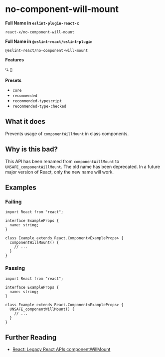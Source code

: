 # no-component-will-mount

**Full Name in `eslint-plugin-react-x`**

```plain copy
react-x/no-component-will-mount
```

**Full Name in `@eslint-react/eslint-plugin`**

```plain copy
@eslint-react/no-component-will-mount
```

**Features**

`🔍` `🔄`

**Presets**

- `core`
- `recommended`
- `recommended-typescript`
- `recommended-type-checked`

## What it does

Prevents usage of `componentWillMount` in class components.

## Why is this bad?

This API has been renamed from `componentWillMount` to `UNSAFE_componentWillMount`. The old name has been deprecated. In a future major version of React, only the new name will work.

## Examples

### Failing

```tsx
import React from "react";

interface ExampleProps {
  name: string;
}

class Example extends React.Component<ExampleProps> {
  componentWillMount() {
    // ...
  }
}
```

### Passing

```tsx
import React from "react";

interface ExampleProps {
  name: string;
}

class Example extends React.Component<ExampleProps> {
  UNSAFE_componentWillMount() {
    // ...
  }
}
```

## Further Reading

- [React: Legacy React APIs componentWillMount](https://react.dev/reference/react/Component#componentwillmount)
